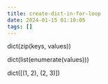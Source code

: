```yaml
---
title: create-dict-in-for-loop
date: 2024-01-15 01:10:05
tags: []
---
```

dict(zip(keys, values))

dict(list(enumerate(values)))

dict([(1, 2), (2, 3)])

